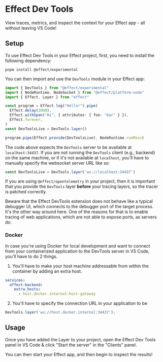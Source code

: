 # Effect Dev Tools

View traces, metrics, and inspect the context for your Effect app - all without leaving VS Code!

## Setup

To use Effect Dev Tools in your Effect project, first, you need to install the following dependency:

```
pnpm install @effect/experimental
```

You can then import and use the `DevTools` module in your Effect app:

```ts
import { DevTools } from "@effect/experimental"
import { NodeRuntime, NodeSocket } from "@effect/platform-node"
import { Effect, Layer } from "effect"

const program = Effect.log("Hello!").pipe(
  Effect.delay(2000),
  Effect.withSpan("Hi", { attributes: { foo: "bar" } }),
  Effect.forever,
)
const DevToolsLive = DevTools.layer()

program.pipe(Effect.provide(DevToolsLive), NodeRuntime.runMain)
```

The code above expects the `DevTools` server to be available at `localhost:34437`. If you are not running the `DevTools` client (e.g., backend) on the same machine, or if it's not available at `localhost`, you'll have to manually specify the websocket server URL like so:

```ts
const DevToolsLive = DevTools.layer('ws://localhost:34437')
```

If you are using `@effect/opentelemetry` in your project, then it is important that you provide the `DevTools` layer **before** your tracing layers, so the tracer is patched correctly.

Beware that the Effect DevTools extension does not behave like a typical debugger UI, which connects to the debugger port of the target process. It's the other way around here. One of the reasons for that is to enable tracing of web applications, which are not able to expose ports, as servers do.

### Docker

In case you're using Docker for local development and want to connect from your containerized application to the DevTools server in VS Code, you'll have to do 2 things.

1. You'll have to make your host machine addressable from within the container by adding an extra host.

```yaml
services:
  effect-backend:
    extra_hosts:
      - host.docker.internal:host-gateway
```

2. You'll have to specify the connection URL in your application to be

```ts
DevTools.layer('ws://host.docker.internal:34437');
```

## Usage

Once you have added the Layer to your project, open the Effect Dev Tools panel in VS Code & click "Start the server" in the "Clients" panel.

You can then start your Effect app, and then begin to inspect the results!
